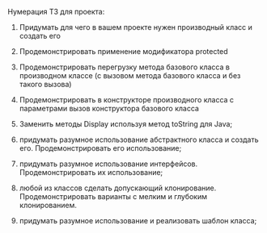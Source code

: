 Нумерация ТЗ для проекта: 
1) Придумать для чего в вашем проекте нужен производный класс и создать его

2) Продемонстрировать применение модификатора protected 

3) Продемонстрировать перегрузку метода базового класса в производном классе (с вызовом метода базового класса и без такого вызова)

4) Продемонстрировать в конструкторе производного класса с параметрами вызов конструктора базового класса

5) Заменить методы Display используя метод toString для Java;

6) придумать разумное использование абстрактного класса и создать его. Продемонстрировать его использование;

7) придумать разумное использование интерфейсов. Продемонстрировать их использование;

8) любой из классов сделать допускающий клонирование. Продемонстрировать варианты с мелким и глубоким клонированием.

9) придумать разумное использование и реализовать шаблон класса;
